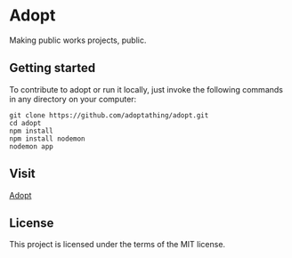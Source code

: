 # Adopt #
Making public works projects, public.

## Getting started ##
To contribute to adopt or run it locally, just invoke the following commands in any directory on your computer:

```
git clone https://github.com/adoptathing/adopt.git
cd adopt
npm install
npm install nodemon
nodemon app
```

## Visit
[Adopt](http://adoptathing.co/)

## License
This project is licensed under the terms of the MIT license.
